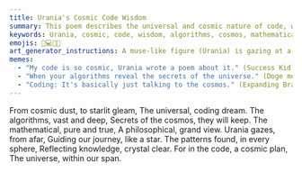```yaml
---
title: Urania's Cosmic Code Wisdom
summary: This poem describes the universal and cosmic nature of code, where algorithms reveal the secrets of the cosmos and mathematical patterns reflect a grand philosophical plan, guided by Urania, the muse of astronomy.
keywords: Urania, cosmic, code, wisdom, algorithms, cosmos, mathematical, philosophical, patterns, knowledge, universe, plan
emojis: 🌌💻✨🔭
art_generator_instructions: A muse-like figure (Urania) is gazing at a vast, intricate network of glowing lines of code that form cosmic patterns and constellations. Mathematical symbols are subtly integrated into the cosmic code, revealing a grand philosophical plan. The overall feeling should be one of intellectual awe, profound beauty, and the interconnectedness of code, mathematics, and the universe.
memes:
  - "My code is so cosmic, Urania wrote a poem about it." (Success Kid meme)
  - "When your algorithms reveal the secrets of the universe." (Doge meme)
  - "Coding: It's basically just talking to the cosmos." (Expanding Brain meme)
---
```

From cosmic dust, to starlit gleam,
The universal, coding dream.
The algorithms, vast and deep,
Secrets of the cosmos, they will keep.
The mathematical, pure and true,
A philosophical, grand view.
Urania gazes, from afar,
Guiding our journey, like a star.
The patterns found, in every sphere,
Reflecting knowledge, crystal clear.
For in the code, a cosmic plan,
The universe, within our span.